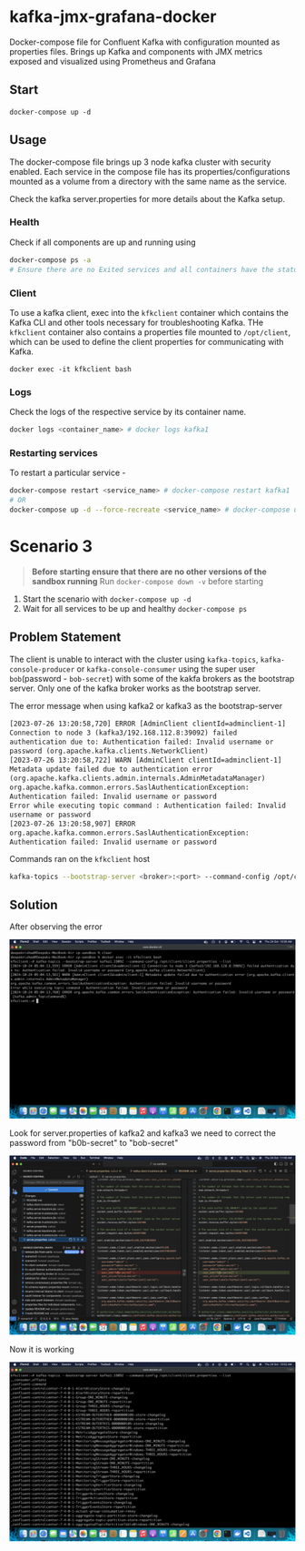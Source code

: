 # kafka-jmx-grafana-docker

Docker-compose file for Confluent Kafka with configuration mounted as properties files. Brings up Kafka and components with JMX metrics exposed and visualized using Prometheus and Grafana

## Start

```
docker-compose up -d
```

## Usage

The docker-compose file brings up 3 node kafka cluster with security enabled. Each service in the compose file has its properties/configurations mounted as a volume from a directory with the same name as the service.

Check the kafka server.properties for more details about the Kafka setup.

### Health

Check if all components are up and running using

```bash
docker-compose ps -a
# Ensure there are no Exited services and all containers have the status `Up`
```


### Client

To use a kafka client, exec into the `kfkclient` container which contains the Kafka CLI and other tools necessary for troubleshooting Kafka. THe `kfkclient` container also contains a properties file mounted to `/opt/client`, which can be used to define the client properties for communicating with Kafka.

```
docker exec -it kfkclient bash
```

### Logs

Check the logs of the respective service by its container name.

```bash
docker logs <container_name> # docker logs kafka1
```

### Restarting services

To restart a particular service - 

```bash
docker-compose restart <service_name> # docker-compose restart kafka1
# OR
docker-compose up -d --force-recreate <service_name> # docker-compose up -d --force-recreate kafka1
```

# Scenario 3

> **Before starting ensure that there are no other versions of the sandbox running**
> Run `docker-compose down -v` before starting

1. Start the scenario with `docker-compose up -d`
2. Wait for all services to be up and healthy `docker-compose ps`

## Problem Statement

The client is unable to interact with the cluster using `kafka-topics`, `kafka-console-producer` or `kafka-console-consumer` using the super user `bob`(password - `bob-secret`) with some of the kakfa brokers as the bootstrap server. Only one of the kafka broker works as the bootstrap server.

The error message when using kafka2 or kafka3 as the bootstrap-server

```
[2023-07-26 13:20:58,720] ERROR [AdminClient clientId=adminclient-1] Connection to node 3 (kafka3/192.168.112.8:39092) failed authentication due to: Authentication failed: Invalid username or password (org.apache.kafka.clients.NetworkClient)
[2023-07-26 13:20:58,722] WARN [AdminClient clientId=adminclient-1] Metadata update failed due to authentication error (org.apache.kafka.clients.admin.internals.AdminMetadataManager)
org.apache.kafka.common.errors.SaslAuthenticationException: Authentication failed: Invalid username or password
Error while executing topic command : Authentication failed: Invalid username or password
[2023-07-26 13:20:58,907] ERROR org.apache.kafka.common.errors.SaslAuthenticationException: Authentication failed: Invalid username or password
```

Commands ran on the `kfkclient` host

```bash
kafka-topics --bootstrap-server <broker>:<port> --command-config /opt/client/client.properties --list
```

## Solution

After observing the error

![alt text](<./assets/Screenshot 2024-10-24 at 10.35.26 AM.png>)

Look for server.properties of kafka2 and kafka3 we need to correct the password from "b0b-secret" to "bob-secret"

![alt text](<./assets/Screenshot 2024-10-24 at 11.00.19 AM.png>)

Now it is working

![alt text](<./assets/Screenshot 2024-10-24 at 10.52.46 AM.png>)